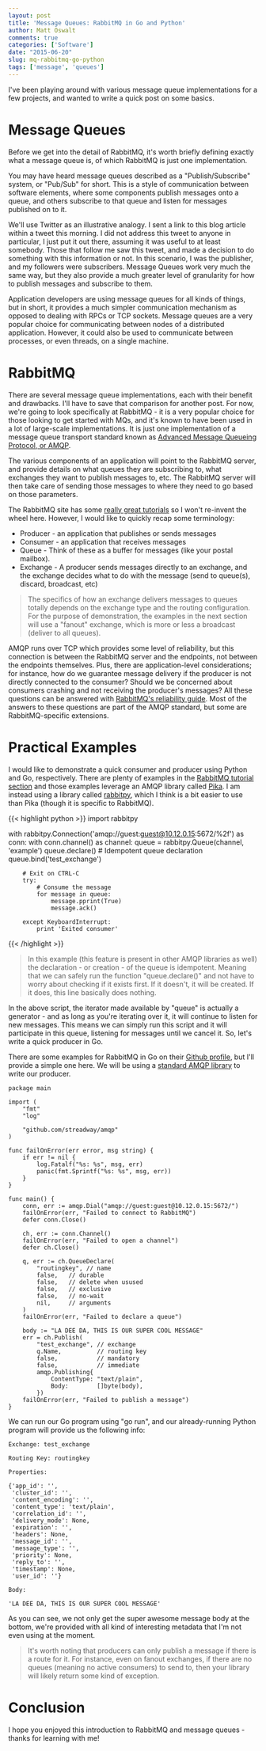 ```yaml
---
layout: post
title: 'Message Queues: RabbitMQ in Go and Python'
author: Matt Oswalt
comments: true
categories: ['Software']
date: "2015-06-20"
slug: mq-rabbitmq-go-python
tags: ['message', 'queues']
---
```



I've been playing around with various message queue implementations for a few projects, and wanted to write a quick post on some basics.

# Message Queues

Before we get into the detail of RabbitMQ, it's worth briefly defining exactly what a message queue is, of which RabbitMQ is just one implementation. 

You may have heard message queues described as a "Publish/Subscribe" system, or "Pub/Sub" for short. This is a style of communication between software elements, where some components publish messages onto a queue, and others subscribe to that queue and listen for messages published on to it. 

We'll use Twitter as an illustrative analogy. I sent a link to this blog article within a tweet this morning. I did not address this tweet to anyone in particular, I just put it out there, assuming it was useful to at least somebody. Those that follow me saw this tweet, and made a decision to do something with this information or not. In this scenario, I was the publisher, and my followers were subscribers. Message Queues work very much the same way, but they also provide a much greater level of granularity for how to publish messages and subscribe to them.

Application developers are using message queues for all kinds of things, but in short, it provides a much simpler communication mechanism as opposed to dealing with RPCs or TCP sockets. Message queues are a very popular choice for communicating between nodes of a distributed application. However, it could also be used to communicate between processes, or even threads, on a single machine.

# RabbitMQ

There are several message queue implementations, each with their benefit and drawbacks. I'll have to save that comparison for another post. For now, we're going to look specifically at RabbitMQ - it is a very popular choice for those looking to get started with MQs, and it's known to have been used in a lot of large-scale implementations. It is just one implementation of a message queue transport standard known as [Advanced Message Queueing Protocol, or AMQP](https://www.amqp.org/).

The various components of an application will point to the RabbitMQ server, and provide details on what queues they are subscribing to, what exchanges they want to publish messages to, etc. The RabbitMQ server will then take care of sending those messages to where they need to go based on those parameters.

The RabbitMQ site has some [really great tutorials](https://www.rabbitmq.com/getstarted.html) so I won't re-invent the wheel here. However, I would like to quickly recap some terminology:
- Producer - an application that publishes or sends messages
- Consumer - an application that receives messages
- Queue - Think of these as a buffer for messages (like your postal mailbox).
- Exchange - A producer sends messages directly to an exchange, and the exchange decides what to do with the message (send to queue(s), discard, broadcast, etc)

> The specifics of how an exchange delivers messages to queues totally depends on the exchange type and the routing configuration. For the purpose of demonstration, the examples in the next section will use a "fanout" exchange, which is more or less a broadcast (deliver to all queues).

AMQP runs over TCP which provides some level of reliability, but this connection is between the RabbitMQ server and the endpoints, not between the endpoints themselves. Plus, there are application-level considerations; for instance, how do we guarantee message delivery if the producer is not directly connected to the consumer? Should we be concerned about consumers crashing and not receiving the producer's messages? All these questions can be answered with [RabbitMQ's reliability guide](https://www.rabbitmq.com/reliability.html). Most of the answers to these questions are part of the AMQP standard, but some are RabbitMQ-specific extensions.

# Practical Examples

I would like to demonstrate a quick consumer and producer using Python and Go, respectively. There are plenty of examples in the [RabbitMQ tutorial section](https://www.rabbitmq.com/getstarted.html) and those examples leverage an AMQP library called [Pika](https://pika.readthedocs.org/en/0.9.14/). I am instead using a library called [rabbitpy](http://rabbitpy.readthedocs.org/en/latest/), which I think is a bit easier to use than Pika (though it is specific to RabbitMQ).

{{< highlight python >}}
import rabbitpy

with rabbitpy.Connection('amqp://guest:guest@10.12.0.15:5672/%2f') as conn:
    with conn.channel() as channel:
        queue = rabbitpy.Queue(channel, 'example')
        queue.declare()  # Idempotent queue declaration
        queue.bind('test_exchange')

        # Exit on CTRL-C
        try:
            # Consume the message
            for message in queue:
                message.pprint(True)
                message.ack()

        except KeyboardInterrupt:
            print 'Exited consumer'
{{< /highlight >}}

> In this example (this feature is present in other AMQP libraries as well) the declaration - or creation - of the queue is idempotent. Meaning that we can safely run the function "queue.declare()" and not have to worry about checking if it exists first. If it doesn't, it will be created. If it does, this line basically does nothing.

In the above script, the iterator made available by "queue" is actually a generator - and as long as you're iterating over it, it will continue to listen for new messages. This means we can simply run this script and it will participate in this queue, listening for messages until we cancel it. So, let's write a quick producer in Go.
	
There are some examples for RabbitMQ in Go on their [Github profile](https://github.com/rabbitmq/rabbitmq-tutorials/tree/master/go), but I'll provide a simple one here. We will be using a [standard AMQP library](https://github.com/streadway/amqp) to write our producer.

	package main

	import (
	    "fmt"
	    "log"

	    "github.com/streadway/amqp"
	)

	func failOnError(err error, msg string) {
	    if err != nil {
	        log.Fatalf("%s: %s", msg, err)
	        panic(fmt.Sprintf("%s: %s", msg, err))
	    }
	}

	func main() {
	    conn, err := amqp.Dial("amqp://guest:guest@10.12.0.15:5672/")
	    failOnError(err, "Failed to connect to RabbitMQ")
	    defer conn.Close()

	    ch, err := conn.Channel()
	    failOnError(err, "Failed to open a channel")
	    defer ch.Close()

	    q, err := ch.QueueDeclare(
	        "routingkey", // name
	        false,   // durable
	        false,   // delete when usused
	        false,   // exclusive
	        false,   // no-wait
	        nil,     // arguments
	    )
	    failOnError(err, "Failed to declare a queue")

	    body := "LA DEE DA, THIS IS OUR SUPER COOL MESSAGE"
	    err = ch.Publish(
	        "test_exchange", // exchange
	        q.Name,          // routing key
	        false,           // mandatory
	        false,           // immediate
	        amqp.Publishing{
	            ContentType: "text/plain",
	            Body:        []byte(body),
	        })
	    failOnError(err, "Failed to publish a message")
	}

We can run our Go program using "go run", and our already-running Python program will provide us the following info:

	Exchange: test_exchange

	Routing Key: routingkey

	Properties:

	{'app_id': '',
	 'cluster_id': '',
	 'content_encoding': '',
	 'content_type': 'text/plain',
	 'correlation_id': '',
	 'delivery_mode': None,
	 'expiration': '',
	 'headers': None,
	 'message_id': '',
	 'message_type': '',
	 'priority': None,
	 'reply_to': '',
	 'timestamp': None,
	 'user_id': ''}

	Body:

	'LA DEE DA, THIS IS OUR SUPER COOL MESSAGE'

As you can see, we not only get the super awesome message body at the bottom, we're provided with all kind of interesting metadata that I'm not even using at the moment.  

> It's worth noting that producers can only publish a message if there is a route for it. For instance, even on fanout exchanges, if there are no queues (meaning no active consumers) to send to, then your library will likely return some kind of exception.

# Conclusion

I hope you enjoyed this introduction to RabbitMQ and message queues - thanks for learning with me!

